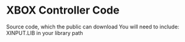 # XBOX Controller Code
Source code, which the public can download
You will need to include:
XINPUT.LIB
in your library path
